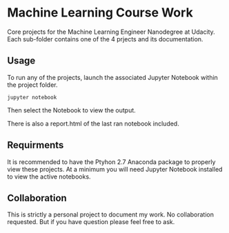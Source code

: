 # Machine Learning Course Work
Core projects for the Machine Learning Engineer Nanodegree at Udacity. Each sub-folder contains one of the 4 prjects and its documentation.

## Usage
To run any of the projects, launch the associated Jupyter Notebook within the project folder.

```jupyter notebook```

Then select the Notebook to view the output.

There is also a report.html of the last ran notebook included.

## Requirments
It is recommended to have the Ptyhon 2.7 Anaconda package to properly view these projects. At a minimum you will need Jupyter Notebook installed to view the active notebooks.

## Collaboration
This is strictly a personal project to document my work. No collaboration requested. But if you have question please feel free to ask.